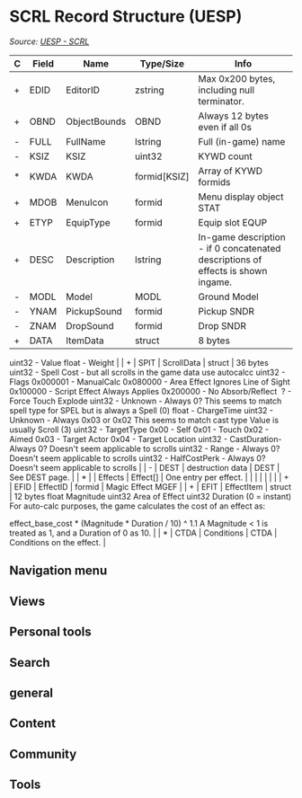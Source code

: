 # SCRL Record Structure (UESP)

*Source: [UESP - SCRL](https://en.uesp.net/wiki/Skyrim_Mod:Mod_File_Format/SCRL)*

| C | Field | Name | Type/Size | Info |
| --- | --- | --- | --- | --- |
| + | EDID | EditorID | zstring | Max 0x200 bytes, including null terminator. |
| + | OBND | ObjectBounds | OBND | Always 12 bytes even if all 0s |
| - | FULL | FullName | lstring | Full (in-game) name |
| - | KSIZ | KSIZ | uint32 | KYWD count |
| * | KWDA | KWDA | formid[KSIZ] | Array of KYWD formids |
| + | MDOB | MenuIcon | formid | Menu display object STAT |
| + | ETYP | EquipType | formid | Equip slot EQUP |
| + | DESC | Description | lstring | In-game description - if 0 concatenated descriptions of effects is shown ingame. |
| - | MODL | Model | MODL | Ground Model |
| - | YNAM | PickupSound | formid | Pickup SNDR |
| - | ZNAM | DropSound | formid | Drop SNDR |
| + | DATA | ItemData | struct | 8 bytes
uint32 - Value
float - Weight |
| + | SPIT | ScrollData | struct | 36 bytes
uint32 - Spell Cost - but all scrolls in the game data use autocalcc
uint32 - Flags
0x000001 - ManualCalc
0x080000 - Area Effect Ignores Line of Sight
0x100000 - Script Effect Always Applies
0x200000 - No Absorb/Reflect
 ? - Force Touch Explode
uint32 - Unknown - Always 0? This seems to match spell type for SPEL but is always a Spell (0)
float - ChargeTime
uint32 - Unknown - Always 0x03 or 0x02 This seems to match cast type Value is usually Scroll (3)
uint32 - TargetType
0x00 - Self
0x01 - Touch
0x02 - Aimed
0x03 - Target Actor
0x04 - Target Location
uint32 - CastDuration- Always 0? Doesn't seem applicable to scrolls
uint32 - Range - Always 0? Doesn't seem applicable to scrolls
uint32 - HalfCostPerk - Always 0? Doesn't seem applicable to scrolls |
| - | DEST | destruction data | DEST | See DEST page. |
| * |  | Effects | Effect[] | One entry per effect. |
|  |  |  |  |  |
| + | EFID | EffectID | formid | Magic Effect MGEF |
| + | EFIT | EffectItem | struct | 12 bytes
float Magnitude
uint32 Area of Effect
uint32 Duration (0 = instant)
For auto-calc purposes, the game calculates the cost of an effect as:

effect_base_cost * (Magnitude * Duration / 10) ^ 1.1
A Magnitude < 1 is treated as 1, and a Duration of 0 as 10. |
| * | CTDA | Conditions | CTDA | Conditions on the effect. |

## Navigation menu

## Views

## Personal tools

## Search

## general

## Content

## Community

## Tools

